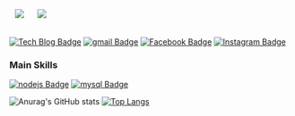 <div>
    <img 
        src="https://hits.seeyoufarm.com/api/count/incr/badge.svg?url=https%3A%2F%2Fgithub.com%2Falsgpwns%2Fhit-counter&count_bg=%23FF385C&title_bg=%23555555&icon=&icon_color=%23FF385C&title=hits&edge_flat=false"
        style="height : auto; margin-left : 10px; margin-right : 10px;"/>
    <img 
        src="https://img.shields.io/github/followers/alsgpwns"
        style="height : auto; margin-left : 10px; margin-right : 10px;"/>
</div>

<br />

[![Tech Blog Badge](http://img.shields.io/badge/-Tech%20blog-000000?style=flat-square&logo=github&link=https://velog.io/@jangwonyoon/series)](https://blog.naver.com/5550304)
[![gmail Badge](https://img.shields.io/badge/Gmail-D14836?style=flat-square&logo=gmail&logoColor=white&link=mailto:5550304@naver.com)](mailto:5550304@naver.com)
[![Facebook Badge](https://img.shields.io/badge/Facebook-1877f2?style=flat-square&logo=facebook&logoColor=white&link=https://www.facebook.com/profile.php?id=100004439202207)](https://m.facebook.com/profile.php?id=100013255511571&ref=content_filter)
[![Instagram Badge](https://img.shields.io/badge/Instagram-ff69b4?style=flat-square&logo=instagram&logoColor=white&link=https://www.instagram.com/jangwon_diego_yoon/)](https://www.instagram.com/min_dalpong/)

### Main Skills
[![nodejs Badge](https://img.shields.io/badge/Node.js-339933?style=flat-square&logo=node.js&logoColor=white)](#)
[![mysql Badge](https://img.shields.io/badge/MySQL-4479A1?style=flat-square&logo=mysql&logoColor=white)](#)

![Anurag's GitHub stats](https://github-readme-stats.vercel.app/api?username=alsgpwns&show_icons=true&theme=cobalt)
[![Top Langs](https://github-readme-stats.vercel.app/api/top-langs/?username=alsgpwns&layout=compact)](https://github.com/alsgpwns/github-readme-stats)

